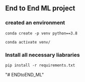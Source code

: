 ## End to End ML project

### created an environment

```
conda create -p venv python==3.8
```
```
conda activate venv/
```

### Install all necessary liabraries

```
pip install -r requirements.txt
```

"# ENDtoEND_ML" 

